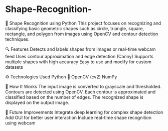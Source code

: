 # Shape-Recognition-
🧠 Shape Recognition using Python  This project focuses on recognizing and classifying basic geometric shapes such as circle, triangle, square, rectangle, and polygon from images using OpenCV and contour detection techniques.

🔍 Features
Detects and labels shapes from images or real-time webcam feed
Uses contour approximation and edge detection (Canny)
Supports multiple shapes with high accuracy
Easy to use and modify for custom datasets

⚙️ Technologies Used
Python 🐍
OpenCV (cv2)
NumPy

🚀 How It Works
The input image is converted to grayscale and thresholded.
Contours are detected using OpenCV.
Each contour is approximated and classified based on the number of edges.
The recognized shape is displayed on the output image.

🧩 Future Improvements
Integrate deep learning for complex shape detection
Add GUI for better user interaction
Include real-time shape recognition using webcam
